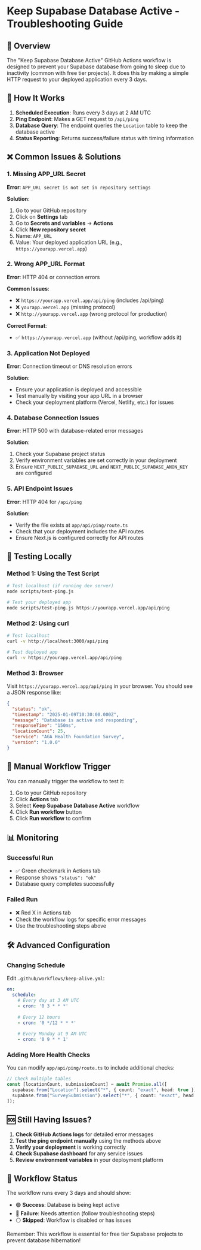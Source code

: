 # Keep Supabase Database Active - Troubleshooting Guide

## 🎯 Overview

The "Keep Supabase Database Active" GitHub Actions workflow is designed to prevent your Supabase database from going to sleep due to inactivity (common with free tier projects). It does this by making a simple HTTP request to your deployed application every 3 days.

## 🔧 How It Works

1. **Scheduled Execution**: Runs every 3 days at 2 AM UTC
2. **Ping Endpoint**: Makes a GET request to `/api/ping`
3. **Database Query**: The endpoint queries the `Location` table to keep the database active
4. **Status Reporting**: Returns success/failure status with timing information

## ❌ Common Issues & Solutions

### 1. Missing APP_URL Secret

**Error**: `APP_URL secret is not set in repository settings`

**Solution**:
1. Go to your GitHub repository
2. Click on **Settings** tab
3. Go to **Secrets and variables** → **Actions**
4. Click **New repository secret**
5. Name: `APP_URL`
6. Value: Your deployed application URL (e.g., `https://yourapp.vercel.app`)

### 2. Wrong APP_URL Format

**Error**: HTTP 404 or connection errors

**Common Issues**:
- ❌ `https://yourapp.vercel.app/api/ping` (includes /api/ping)
- ❌ `yourapp.vercel.app` (missing protocol)
- ❌ `http://yourapp.vercel.app` (wrong protocol for production)

**Correct Format**:
- ✅ `https://yourapp.vercel.app` (without /api/ping, workflow adds it)

### 3. Application Not Deployed

**Error**: Connection timeout or DNS resolution errors

**Solution**:
- Ensure your application is deployed and accessible
- Test manually by visiting your app URL in a browser
- Check your deployment platform (Vercel, Netlify, etc.) for issues

### 4. Database Connection Issues

**Error**: HTTP 500 with database-related error messages

**Solution**:
1. Check your Supabase project status
2. Verify environment variables are set correctly in your deployment
3. Ensure `NEXT_PUBLIC_SUPABASE_URL` and `NEXT_PUBLIC_SUPABASE_ANON_KEY` are configured

### 5. API Endpoint Issues

**Error**: HTTP 404 for `/api/ping`

**Solution**:
- Verify the file exists at `app/api/ping/route.ts`
- Check that your deployment includes the API routes
- Ensure Next.js is configured correctly for API routes

## 🧪 Testing Locally

### Method 1: Using the Test Script

```bash
# Test localhost (if running dev server)
node scripts/test-ping.js

# Test your deployed app
node scripts/test-ping.js https://yourapp.vercel.app/api/ping
```

### Method 2: Using curl

```bash
# Test localhost
curl -v http://localhost:3000/api/ping

# Test deployed app
curl -v https://yourapp.vercel.app/api/ping
```

### Method 3: Browser

Visit `https://yourapp.vercel.app/api/ping` in your browser. You should see a JSON response like:

```json
{
  "status": "ok",
  "timestamp": "2025-01-09T10:30:00.000Z",
  "message": "Database is active and responding",
  "responseTime": "150ms",
  "locationCount": 25,
  "service": "AGA Health Foundation Survey",
  "version": "1.0.0"
}
```

## 🔄 Manual Workflow Trigger

You can manually trigger the workflow to test it:

1. Go to your GitHub repository
2. Click **Actions** tab
3. Select **Keep Supabase Database Active** workflow
4. Click **Run workflow** button
5. Click **Run workflow** to confirm

## 📊 Monitoring

### Successful Run
- ✅ Green checkmark in Actions tab
- Response shows `"status": "ok"`
- Database query completes successfully

### Failed Run
- ❌ Red X in Actions tab
- Check the workflow logs for specific error messages
- Use the troubleshooting steps above

## 🛠️ Advanced Configuration

### Changing Schedule

Edit `.github/workflows/keep-alive.yml`:

```yaml
on:
  schedule:
    # Every day at 3 AM UTC
    - cron: '0 3 * * *'
    
    # Every 12 hours
    - cron: '0 */12 * * *'
    
    # Every Monday at 9 AM UTC
    - cron: '0 9 * * 1'
```

### Adding More Health Checks

You can modify `app/api/ping/route.ts` to include additional checks:

```typescript
// Check multiple tables
const [locationCount, submissionCount] = await Promise.all([
  supabase.from("Location").select("*", { count: "exact", head: true }),
  supabase.from("SurveySubmission").select("*", { count: "exact", head: true })
]);
```

## 🆘 Still Having Issues?

1. **Check GitHub Actions logs** for detailed error messages
2. **Test the ping endpoint manually** using the methods above
3. **Verify your deployment** is working correctly
4. **Check Supabase dashboard** for any service issues
5. **Review environment variables** in your deployment platform

## 📝 Workflow Status

The workflow runs every 3 days and should show:
- 🟢 **Success**: Database is being kept active
- 🔴 **Failure**: Needs attention (follow troubleshooting steps)
- ⚪ **Skipped**: Workflow is disabled or has issues

Remember: This workflow is essential for free tier Supabase projects to prevent database hibernation!
